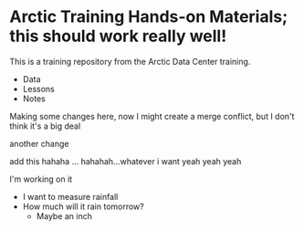 # Arctic Training Hands-on Materials; this should work really well!

This is a training repository from the Arctic Data Center training. 
 
* Data
* Lessons
* Notes


Making some changes here, now I might create a merge conflict, but I don't think it's a big deal 

another change

add this hahaha 
... hahahah...whatever i want yeah yeah yeah 

I'm working on it

* I want to measure rainfall
* How much will it rain tomorrow?
    + Maybe an inch